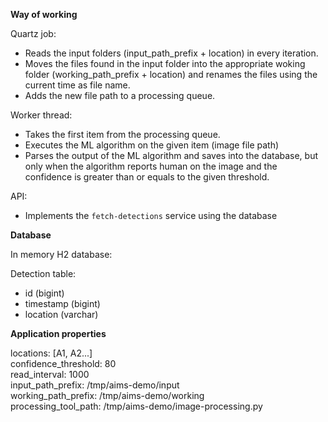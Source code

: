 **Way of working**

Quartz job:

- Reads the input folders (input_path_prefix + location) in every iteration.
- Moves the files found in the input folder into the appropriate woking folder (working_path_prefix + location) and renames the files using the current time as file name.
- Adds the new file path to a processing queue.
	
Worker thread:

- Takes the first item from the processing queue.
- Executes the ML algorithm on the given item (image file path)
- Parses the output of the ML algorithm and saves into the database, but only when the algorithm reports human on the image and the confidence is greater than or equals to the given threshold.

API:

- Implements the `fetch-detections` service using the database

**Database**

In memory H2 database:

Detection table:

- id (bigint)
- timestamp (bigint)
- location (varchar)

**Application properties**

locations: [A1, A2...]<br />
confidence_threshold: 80<br />
read_interval: 1000<br />
input_path_prefix: /tmp/aims-demo/input<br />
working_path_prefix: /tmp/aims-demo/working<br />
processing_tool_path: /tmp/aims-demo/image-processing.py<br />
